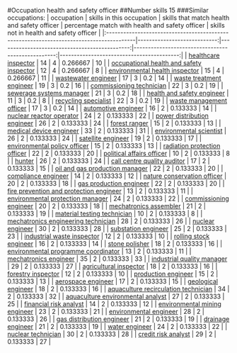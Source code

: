 #Occupation health and safety officer
##Number skills 15
###Similar occupations:
| occupation                                                                              |   skills in this occupation |   skills that match health and safety officer |   percentage match with health and safety officer |   skills not in health and safety officer |
|:----------------------------------------------------------------------------------------|----------------------------:|----------------------------------------------:|--------------------------------------------------:|------------------------------------------:|
| [healthcare inspector](healthcare_inspector.md)                                         |                          14 |                                             4 |                                          0.266667 |                                        10 |
| [occupational health and safety inspector](occupational_health_and_safety_inspector.md) |                          12 |                                             4 |                                          0.266667 |                                         8 |
| [environmental health inspector](environmental_health_inspector.md)                     |                          15 |                                             4 |                                          0.266667 |                                        11 |
| [wastewater engineer](wastewater_engineer.md)                                           |                          17 |                                             3 |                                          0.2      |                                        14 |
| [waste treatment engineer](waste_treatment_engineer.md)                                 |                          19 |                                             3 |                                          0.2      |                                        16 |
| [commissioning technician](commissioning_technician.md)                                 |                          22 |                                             3 |                                          0.2      |                                        19 |
| [sewerage systems manager](sewerage_systems_manager.md)                                 |                          21 |                                             3 |                                          0.2      |                                        18 |
| [health and safety engineer](health_and_safety_engineer.md)                             |                          11 |                                             3 |                                          0.2      |                                         8 |
| [recycling specialist](recycling_specialist.md)                                         |                          22 |                                             3 |                                          0.2      |                                        19 |
| [waste management officer](waste_management_officer.md)                                 |                          17 |                                             3 |                                          0.2      |                                        14 |
| [automotive engineer](automotive_engineer.md)                                           |                          16 |                                             2 |                                          0.133333 |                                        14 |
| [nuclear reactor operator](nuclear_reactor_operator.md)                                 |                          24 |                                             2 |                                          0.133333 |                                        22 |
| [power distribution engineer](power_distribution_engineer.md)                           |                          26 |                                             2 |                                          0.133333 |                                        24 |
| [forest ranger](forest_ranger.md)                                                       |                          15 |                                             2 |                                          0.133333 |                                        13 |
| [medical device engineer](medical_device_engineer.md)                                   |                          33 |                                             2 |                                          0.133333 |                                        31 |
| [environmental scientist](environmental_scientist.md)                                   |                          26 |                                             2 |                                          0.133333 |                                        24 |
| [satellite engineer](satellite_engineer.md)                                             |                          19 |                                             2 |                                          0.133333 |                                        17 |
| [environmental policy officer](environmental_policy_officer.md)                         |                          15 |                                             2 |                                          0.133333 |                                        13 |
| [radiation protection officer](radiation_protection_officer.md)                         |                          22 |                                             2 |                                          0.133333 |                                        20 |
| [political affairs officer](political_affairs_officer.md)                               |                          10 |                                             2 |                                          0.133333 |                                         8 |
| [hunter](hunter.md)                                                                     |                          26 |                                             2 |                                          0.133333 |                                        24 |
| [call centre quality auditor](call_centre_quality_auditor.md)                           |                          17 |                                             2 |                                          0.133333 |                                        15 |
| [oil and gas production manager](oil_and_gas_production_manager.md)                     |                          22 |                                             2 |                                          0.133333 |                                        20 |
| [compliance engineer](compliance_engineer.md)                                           |                          14 |                                             2 |                                          0.133333 |                                        12 |
| [nature conservation officer](nature_conservation_officer.md)                           |                          20 |                                             2 |                                          0.133333 |                                        18 |
| [gas production engineer](gas_production_engineer.md)                                   |                          22 |                                             2 |                                          0.133333 |                                        20 |
| [fire prevention and protection engineer](fire_prevention_and_protection_engineer.md)   |                          13 |                                             2 |                                          0.133333 |                                        11 |
| [environmental protection manager](environmental_protection_manager.md)                 |                          24 |                                             2 |                                          0.133333 |                                        22 |
| [commissioning engineer](commissioning_engineer.md)                                     |                          20 |                                             2 |                                          0.133333 |                                        18 |
| [mechatronics assembler](mechatronics_assembler.md)                                     |                          21 |                                             2 |                                          0.133333 |                                        19 |
| [material testing technician](material_testing_technician.md)                           |                          10 |                                             2 |                                          0.133333 |                                         8 |
| [mechatronics engineering technician](mechatronics_engineering_technician.md)           |                          28 |                                             2 |                                          0.133333 |                                        26 |
| [nuclear engineer](nuclear_engineer.md)                                                 |                          30 |                                             2 |                                          0.133333 |                                        28 |
| [substation engineer](substation_engineer.md)                                           |                          25 |                                             2 |                                          0.133333 |                                        23 |
| [industrial waste inspector](industrial_waste_inspector.md)                             |                          12 |                                             2 |                                          0.133333 |                                        10 |
| [rolling stock engineer](rolling_stock_engineer.md)                                     |                          16 |                                             2 |                                          0.133333 |                                        14 |
| [stone polisher](stone_polisher.md)                                                     |                          18 |                                             2 |                                          0.133333 |                                        16 |
| [environmental programme coordinator](environmental_programme_coordinator.md)           |                          13 |                                             2 |                                          0.133333 |                                        11 |
| [mechatronics engineer](mechatronics_engineer.md)                                       |                          35 |                                             2 |                                          0.133333 |                                        33 |
| [industrial quality manager](industrial_quality_manager.md)                             |                          29 |                                             2 |                                          0.133333 |                                        27 |
| [agricultural inspector](agricultural_inspector.md)                                     |                          18 |                                             2 |                                          0.133333 |                                        16 |
| [forestry inspector](forestry_inspector.md)                                             |                          12 |                                             2 |                                          0.133333 |                                        10 |
| [production engineer](production_engineer.md)                                           |                          15 |                                             2 |                                          0.133333 |                                        13 |
| [aerospace engineer](aerospace_engineer.md)                                             |                          17 |                                             2 |                                          0.133333 |                                        15 |
| [geological engineer](geological_engineer.md)                                           |                          18 |                                             2 |                                          0.133333 |                                        16 |
| [aquaculture recirculation technician](aquaculture_recirculation_technician.md)         |                          34 |                                             2 |                                          0.133333 |                                        32 |
| [aquaculture environmental analyst](aquaculture_environmental_analyst.md)               |                          27 |                                             2 |                                          0.133333 |                                        25 |
| [financial risk analyst](financial_risk_analyst.md)                                     |                          14 |                                             2 |                                          0.133333 |                                        12 |
| [environmental mining engineer](environmental_mining_engineer.md)                       |                          23 |                                             2 |                                          0.133333 |                                        21 |
| [environmental engineer](environmental_engineer.md)                                     |                          28 |                                             2 |                                          0.133333 |                                        26 |
| [gas distribution engineer](gas_distribution_engineer.md)                               |                          21 |                                             2 |                                          0.133333 |                                        19 |
| [drainage engineer](drainage_engineer.md)                                               |                          21 |                                             2 |                                          0.133333 |                                        19 |
| [water engineer](water_engineer.md)                                                     |                          24 |                                             2 |                                          0.133333 |                                        22 |
| [nuclear technician](nuclear_technician.md)                                             |                          30 |                                             2 |                                          0.133333 |                                        28 |
| [credit risk analyst](credit_risk_analyst.md)                                           |                          29 |                                             2 |                                          0.133333 |                                        27 |
